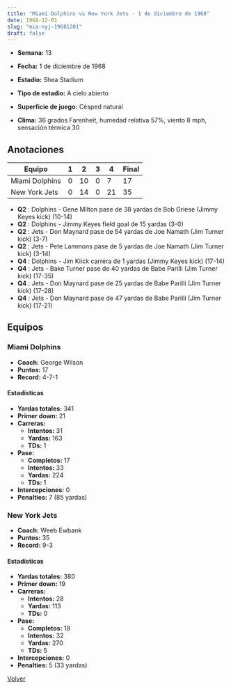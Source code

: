 ```yaml
---
title: "Miami Dolphins vs New York Jets - 1 de diciembre de 1968"
date: 1968-12-01
slug: "mia-nyj-19681201"
draft: false
---
```


* **Semana:** 13
* **Fecha:** 1 de diciembre de 1968

* **Estadio:** Shea Stadium
* **Tipo de estadio:** A cielo abierto
* **Superficie de juego:** Césped natural
* **Clima:** 36 grados Farenheit, humedad relativa 57%, viento 8 mph, sensación térmica 30





## Anotaciones
| Equipo | 1 | 2 | 3 | 4 | Final |
|--------|---|---|---|---|-------|
| Miami Dolphins  | 0 | 10 | 0 | 7  | 17 |
| New York Jets  | 0 | 14 | 0 | 21  | 35 |
* **Q2** : Dolphins - Gene Milton pase de 38 yardas de Bob Griese (Jimmy Keyes kick) (10-14)
* **Q2** : Dolphins - Jimmy Keyes field goal de 15 yardas (3-0)
* **Q2** : Jets - Don Maynard pase de 54 yardas de Joe Namath (Jim Turner kick) (3-7)
* **Q2** : Jets - Pete Lammons pase de 5 yardas de Joe Namath (Jim Turner kick) (3-14)
* **Q4** : Dolphins - Jim Kiick carrera de 1 yardas (Jimmy Keyes kick) (17-14)
* **Q4** : Jets - Bake Turner pase de 40 yardas de Babe Parilli (Jim Turner kick) (17-35)
* **Q4** : Jets - Don Maynard pase de 25 yardas de Babe Parilli (Jim Turner kick) (17-28)
* **Q4** : Jets - Don Maynard pase de 47 yardas de Babe Parilli (Jim Turner kick) (17-21)


## Equipos


### Miami Dolphins
* **Coach:** George Wilson
* **Puntos:** 17
* **Record:** 4-7-1
#### Estadísticas
* **Yardas totales:** 341
* **Primer down:** 21
* **Carreras:**
  * **Intentos:** 31
  * **Yardas:** 163
  * **TDs:** 1
* **Pase:**
  * **Completos:** 17
  * **Intentos:** 33
  * **Yardas:** 224
  * **TDs:** 1
* **Intercepciones:** 0
* **Penalties:** 7 (85 yardas)

### New York Jets
* **Coach:** Weeb Ewbank
* **Puntos:** 35
* **Record:** 9-3
#### Estadísticas
* **Yardas totales:** 380
* **Primer down:** 19
* **Carreras:**
  * **Intentos:** 28
  * **Yardas:** 113
  * **TDs:** 0
* **Pase:**
  * **Completos:** 18
  * **Intentos:** 32
  * **Yardas:** 270
  * **TDs:** 5
* **Intercepciones:** 0
* **Penalties:** 5 (33 yardas)


[Volver](/historia/1968)
